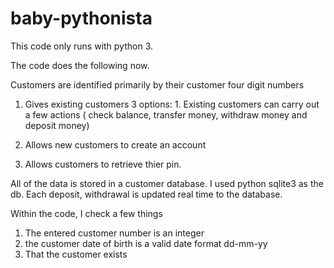 # baby-pythonista

This code only runs with python 3.

The code does the following now.

Customers are identified primarily by their customer four digit numbers

1. Gives existing customers 3 options: 1. Existing customers can carry out a few actions ( check balance, transfer money, withdraw money and deposit money)

2. Allows new customers to create an account

3. Allows customers to retrieve thier pin.

All of the data is stored in a customer database. I used python sqlite3 as the db. Each deposit, withdrawal is updated real time to the database.

Within the code, I check a few things

1. The entered customer number is an integer
2. the customer date of birth is a valid date format dd-mm-yy
3. That the customer exists
